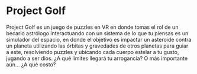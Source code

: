 # Project Golf

Project Golf es un juego de puzzles en VR en donde tomas el rol de un becario astrólogo interactuando con un sistema de lo que tu piensas es un simulador del espacio, en donde el objetivo es impactar un asteroide contra un planeta utilizando las órbitas y gravedades de otros planetas para guiar a este, resolviendo puzzles y ubicando cada cuerpo estelar a tu gusto, jugando a ser dios. ¿A qué límites llegará tu arrogancia? O más importante aún… ¿A qué costo?
